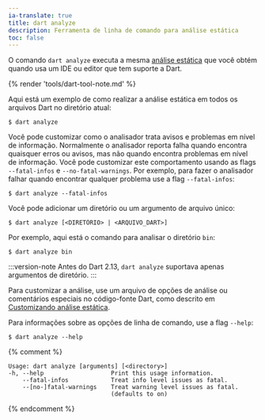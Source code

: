 ```yaml
---
ia-translate: true
title: dart analyze
description: Ferramenta de linha de comando para análise estática
toc: false
---
```


O comando `dart analyze`
executa a mesma [análise estática][static analysis]
que você obtém quando usa um IDE ou editor que tem suporte a Dart.

{% render 'tools/dart-tool-note.md' %}

Aqui está um exemplo de como realizar a análise estática em todos os arquivos
Dart no diretório atual:

```console
$ dart analyze
```

Você pode customizar como o analisador trata avisos e problemas em nível de informação.
Normalmente o analisador reporta falha quando encontra quaisquer erros ou avisos,
mas não quando encontra problemas em nível de informação.
Você pode customizar este comportamento usando as
flags `--fatal-infos` e `--no-fatal-warnings`.
Por exemplo, para fazer o analisador falhar quando encontrar qualquer problema use
a flag `--fatal-infos`:

```console
$ dart analyze --fatal-infos
```

Você pode adicionar um diretório ou um argumento de arquivo único:

```console
$ dart analyze [<DIRETÓRIO> | <ARQUIVO_DART>]
```

Por exemplo, aqui está o comando para analisar o diretório `bin`:

```console
$ dart analyze bin
```

:::version-note
Antes do Dart 2.13, `dart analyze` suportava apenas argumentos de diretório.
:::

Para customizar a análise, use um arquivo de opções de análise
ou comentários especiais no código-fonte Dart,
como descrito em [Customizando análise estática][static analysis].

Para informações sobre as opções de linha de comando, use a flag `--help`:

```console
$ dart analyze --help
```

[static analysis]: /tools/analysis

{% comment %}
```
Usage: dart analyze [arguments] [<directory>]
-h, --help                   Print this usage information.
    --fatal-infos            Treat info level issues as fatal.
    --[no-]fatal-warnings    Treat warning level issues as fatal.
                             (defaults to on)
```
{% endcomment %}
